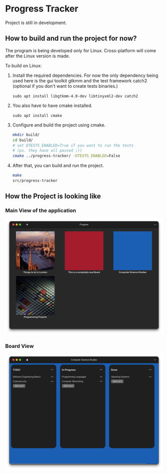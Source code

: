 # Progress Tracker

Project is still in development.

## How to build and run the project for now?

The program is being developed only for Linux. Cross-platform will come after
the Linux version is made.

To build on Linux:

1. Install the required dependencies. For now the only dependency being used
here is the gui toolkit gtkmm and the test framework catch2 (optional if you
don't want to create tests binaries.)

    `sudo apt install libgtkmm-4.0-dev libtinyxml2-dev catch2`

2. You also have to have cmake installed.

    `sudo apt install cmake`

3. Configure and build the project using cmake.

    ```sh
    mkdir build/
    cd build/
    # set DTESTS_ENABLED=True if you want to run the tests
    # (ps. they have all passed ;))
    cmake ../progress-tracker/ -DTESTS_ENABLED=False
    ```

4. After that, you can build and run the project.

    ```sh
    make
    src/progress-tracker
    ```

## How the Project is looking like

### Main View of the application

![yay](docs/main-view.png)

### Board View

![yay](docs/board-view.png)
